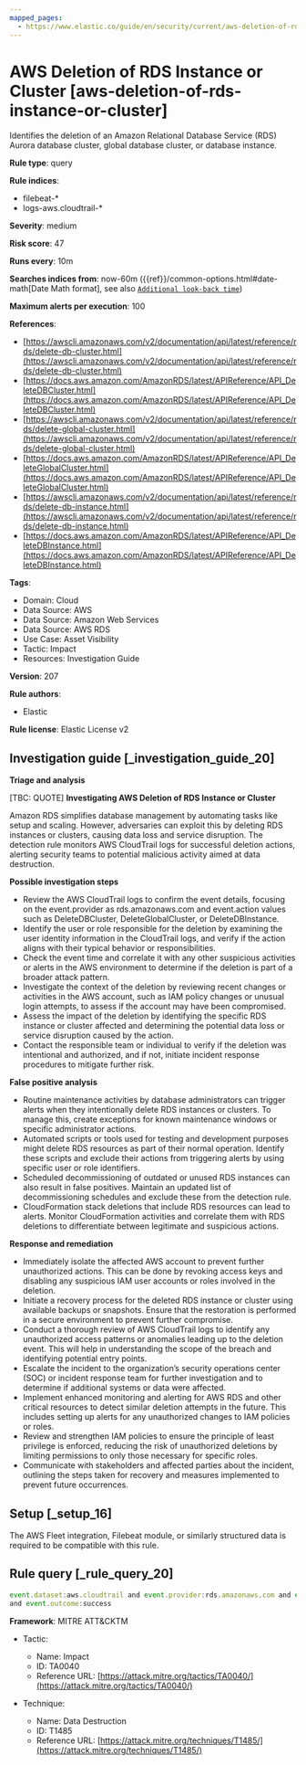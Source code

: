 ```yaml
---
mapped_pages:
  - https://www.elastic.co/guide/en/security/current/aws-deletion-of-rds-instance-or-cluster.html
---
```


# AWS Deletion of RDS Instance or Cluster [aws-deletion-of-rds-instance-or-cluster]

Identifies the deletion of an Amazon Relational Database Service (RDS) Aurora database cluster, global database cluster, or database instance.

**Rule type**: query

**Rule indices**:

* filebeat-*
* logs-aws.cloudtrail-*

**Severity**: medium

**Risk score**: 47

**Runs every**: 10m

**Searches indices from**: now-60m ({{ref}}/common-options.html#date-math[Date Math format], see also [`Additional look-back time`](docs-content://solutions/security/detect-and-alert/create-detection-rule.md#rule-schedule))

**Maximum alerts per execution**: 100

**References**:

* [https://awscli.amazonaws.com/v2/documentation/api/latest/reference/rds/delete-db-cluster.html](https://awscli.amazonaws.com/v2/documentation/api/latest/reference/rds/delete-db-cluster.html)
* [https://docs.aws.amazon.com/AmazonRDS/latest/APIReference/API_DeleteDBCluster.html](https://docs.aws.amazon.com/AmazonRDS/latest/APIReference/API_DeleteDBCluster.html)
* [https://awscli.amazonaws.com/v2/documentation/api/latest/reference/rds/delete-global-cluster.html](https://awscli.amazonaws.com/v2/documentation/api/latest/reference/rds/delete-global-cluster.html)
* [https://docs.aws.amazon.com/AmazonRDS/latest/APIReference/API_DeleteGlobalCluster.html](https://docs.aws.amazon.com/AmazonRDS/latest/APIReference/API_DeleteGlobalCluster.html)
* [https://awscli.amazonaws.com/v2/documentation/api/latest/reference/rds/delete-db-instance.html](https://awscli.amazonaws.com/v2/documentation/api/latest/reference/rds/delete-db-instance.html)
* [https://docs.aws.amazon.com/AmazonRDS/latest/APIReference/API_DeleteDBInstance.html](https://docs.aws.amazon.com/AmazonRDS/latest/APIReference/API_DeleteDBInstance.html)

**Tags**:

* Domain: Cloud
* Data Source: AWS
* Data Source: Amazon Web Services
* Data Source: AWS RDS
* Use Case: Asset Visibility
* Tactic: Impact
* Resources: Investigation Guide

**Version**: 207

**Rule authors**:

* Elastic

**Rule license**: Elastic License v2

## Investigation guide [_investigation_guide_20]

**Triage and analysis**

[TBC: QUOTE]
**Investigating AWS Deletion of RDS Instance or Cluster**

Amazon RDS simplifies database management by automating tasks like setup and scaling. However, adversaries can exploit this by deleting RDS instances or clusters, causing data loss and service disruption. The detection rule monitors AWS CloudTrail logs for successful deletion actions, alerting security teams to potential malicious activity aimed at data destruction.

**Possible investigation steps**

* Review the AWS CloudTrail logs to confirm the event details, focusing on the event.provider as rds.amazonaws.com and event.action values such as DeleteDBCluster, DeleteGlobalCluster, or DeleteDBInstance.
* Identify the user or role responsible for the deletion by examining the user identity information in the CloudTrail logs, and verify if the action aligns with their typical behavior or responsibilities.
* Check the event time and correlate it with any other suspicious activities or alerts in the AWS environment to determine if the deletion is part of a broader attack pattern.
* Investigate the context of the deletion by reviewing recent changes or activities in the AWS account, such as IAM policy changes or unusual login attempts, to assess if the account may have been compromised.
* Assess the impact of the deletion by identifying the specific RDS instance or cluster affected and determining the potential data loss or service disruption caused by the action.
* Contact the responsible team or individual to verify if the deletion was intentional and authorized, and if not, initiate incident response procedures to mitigate further risk.

**False positive analysis**

* Routine maintenance activities by database administrators can trigger alerts when they intentionally delete RDS instances or clusters. To manage this, create exceptions for known maintenance windows or specific administrator actions.
* Automated scripts or tools used for testing and development purposes might delete RDS resources as part of their normal operation. Identify these scripts and exclude their actions from triggering alerts by using specific user or role identifiers.
* Scheduled decommissioning of outdated or unused RDS instances can also result in false positives. Maintain an updated list of decommissioning schedules and exclude these from the detection rule.
* CloudFormation stack deletions that include RDS resources can lead to alerts. Monitor CloudFormation activities and correlate them with RDS deletions to differentiate between legitimate and suspicious actions.

**Response and remediation**

* Immediately isolate the affected AWS account to prevent further unauthorized actions. This can be done by revoking access keys and disabling any suspicious IAM user accounts or roles involved in the deletion.
* Initiate a recovery process for the deleted RDS instance or cluster using available backups or snapshots. Ensure that the restoration is performed in a secure environment to prevent further compromise.
* Conduct a thorough review of AWS CloudTrail logs to identify any unauthorized access patterns or anomalies leading up to the deletion event. This will help in understanding the scope of the breach and identifying potential entry points.
* Escalate the incident to the organization’s security operations center (SOC) or incident response team for further investigation and to determine if additional systems or data were affected.
* Implement enhanced monitoring and alerting for AWS RDS and other critical resources to detect similar deletion attempts in the future. This includes setting up alerts for any unauthorized changes to IAM policies or roles.
* Review and strengthen IAM policies to ensure the principle of least privilege is enforced, reducing the risk of unauthorized deletions by limiting permissions to only those necessary for specific roles.
* Communicate with stakeholders and affected parties about the incident, outlining the steps taken for recovery and measures implemented to prevent future occurrences.


## Setup [_setup_16]

The AWS Fleet integration, Filebeat module, or similarly structured data is required to be compatible with this rule.


## Rule query [_rule_query_20]

```js
event.dataset:aws.cloudtrail and event.provider:rds.amazonaws.com and event.action:(DeleteDBCluster or DeleteGlobalCluster or DeleteDBInstance)
and event.outcome:success
```

**Framework**: MITRE ATT&CKTM

* Tactic:

    * Name: Impact
    * ID: TA0040
    * Reference URL: [https://attack.mitre.org/tactics/TA0040/](https://attack.mitre.org/tactics/TA0040/)

* Technique:

    * Name: Data Destruction
    * ID: T1485
    * Reference URL: [https://attack.mitre.org/techniques/T1485/](https://attack.mitre.org/techniques/T1485/)



